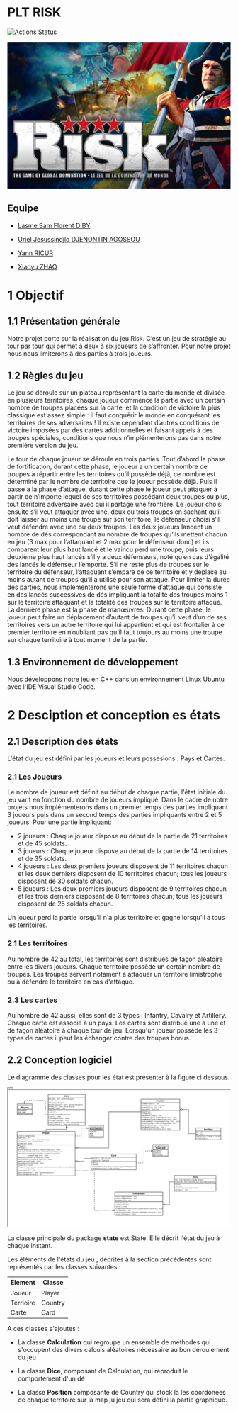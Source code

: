 # PLT RISK

[![Actions Status](https://github.com/cbares/plt/workflows/PLT%20build/badge.svg)](https://github.com/cbares/plt/actions)

![RIsk](rapport/risk.jpg)

## Equipe 

* [Lasme Sam Florent DIBY](https://github.com/SaSamSa)

* [Uriel Jesussindjlo DJENONTIN AGOSSOU](https://github.com/jdjenontin)

* [Yann RICUR](https://github.com/RicurY)

* [Xiaoyu ZHAO](https://github.com/Xiaoyu367)


# 1 Objectif
## 1.1 Présentation générale
Notre projet porte sur la réalisation du jeu Risk. C’est un jeu de stratégie au tour par tour qui permet à deux à six joueurs de s’affronter. Pour notre projet nous nous limiterons à des parties à trois joueurs.

## 1.2 Règles du jeu

Le jeu se déroule sur un plateau représentant la carte du monde et divisée en plusieurs territoires, chaque joueur commence la partie avec un certain nombre de troupes placées sur la carte, et la condition de victoire la plus classique est assez simple : il faut conquérir le monde en conquérant les territoires de ses adversaires ! Il existe cependant d’autres conditions de victoire imposées par des cartes additionnelles et faisant appels à des troupes spéciales, conditions que nous n’implémenterons pas dans notre première version du jeu.

Le tour de chaque joueur se déroule en trois parties. Tout d’abord la phase de fortification, durant cette phase, le joueur a un certain nombre de troupes à répartir entre les territoires qu’il possède déjà, ce nombre est déterminé par le nombre de territoire que le joueur possède déjà. Puis il passe à la phase d’attaque, durant cette phase le joueur peut attaquer à partir de n’importe lequel de ses territoires possédant deux troupes ou plus, tout territoire adversaire avec qui il partage une frontière. Le joueur choisi ensuite s’il veut attaquer avec une, deux ou trois troupes en sachant qu’il doit laisser au moins une troupe sur son territoire, le défenseur choisi s’il veut défendre avec une ou deux troupes. Les deux joueurs lancent un nombre de dés correspondant au nombre de troupes qu’ils mettent chacun en jeu (3 max pour l’attaquant et 2 max pour le défenseur donc) et ils comparent leur plus haut lancé et le vaincu perd une troupe, puis leurs deuxième plus haut lancés s’il y a deux défenseurs, noté qu’en cas d’égalité des lancés le défenseur l’emporte. S’il ne reste plus de troupes sur le territoire du défenseur, l’attaquant s’empare de ce territoire et y déplace au moins autant de troupes qu’il a utilisé pour son attaque. Pour limiter la durée des parties, nous implémenterons une seule forme d’attaque qui consiste en des lancés successives de dés impliquant la totalité des troupes moins 1 sur le territoire attaquant et la totalité des troupes sur le territoire attaqué. La dernière phase est la phase de manœuvres. Durant cette phase, le joueur peut faire un déplacement d’autant de troupes qu’il veut d’un de ses territoires vers un autre territoire qui lui appartient et qui est frontalier à ce premier territoire en n’oubliant pas qu’il faut toujours au moins une troupe sur chaque territoire à tout moment de la partie.

## 1.3 Environnement de développement

Nous développons notre jeu en C++ dans un environnement Linux Ubuntu avec l'IDE Visual Studio Code. 


# 2 Desciption et conception es états

## 2.1 Description des états

L'état du jeu est défini par les joueurs et leurs possesions : Pays et Cartes.

### 2.1 Les Joueurs

Le nombre de joueur est définit au début de chaque partie, l'état initiale du jeu varit en fonction du nombre de joueurs impliqué.
Dans le cadre de notre projets nous implémenterons dans un premier temps des parties impliquant 3 joueurs puis dans un second temps des parties impliquants entre 2 et 5 joueurs.
Pour une partie impliquant:
* 2 joueurs : Chaque joueur dispose au début de la partie de 21 territoires et de 45 soldats.
* 3 joueurs : Chaque joueur dispose au début de la partie de 14 territoires et de 35 soldats.
* 4 joueurs : Les deux premiers joueurs disposent de 11 territoires chacun et les deux derniers disposent de 10 territoires chacun; tous les joueurs disposent de 30 soldats chacun.
* 5 joueurs : Les deux premiers joueurs disposent de 9 territoires chacun et les trois derniers disposent de 8 territoires chacun; tous les joueurs disposent de 25 soldats chacun.

Un joueur perd la partie lorsqu'il n'a plus territoire et gagne lorsqu'il a tous les territoires.

### 2.1 Les territoires

Au nombre de 42 au total, les territoires sont distribués de façon aléatoire entre les divers joueurs. Chaque territoire possède un certain nombre de troupes. Les troupes servent notament à attaquer un territoire limistrophe ou à défendre le territoire en cas d'attaque.

### 2.3 Les cartes

Au nombre de 42 aussi, elles sont de 3 types : Infantry, Cavalry et Artillery. Chaque carte est associé à un pays.
Les cartes sont distribué une à une et de façon aléatoire à chaque tour de jeu. Lorsqu'un joueur possède les 3 types de cartes il peut les échanger contre des troupes bonus.

## 2.2 Conception logiciel

Le diagramme des  classes pour les état est présenter à la figure ci dessous.

![RIsk](rapport/state.png)

La classe principale du package **state** est State. Elle décrit l'état du jeu à chaque instant.

Les éléments de l'états du jeu , décrites à la section précédentes sont représentés par les classes suivantes :

| Element | Classe  |
|---------|---------|
|Joueur   | Player  |
|Terrioire| Country |
|Carte    | Card    |


A ces classes s'ajoutes :

* La classe **Calculation** qui regroupe un ensemble de méthodes qui s'occupent des divers calculs aléatoires nécessaire au bon déroulement du jeu

* La classe **Dice**, composant de Calculation, qui reproduit le comportement d'un dé

* La classe **Position** composante de Country qui stock la les coordonées de chaque territoire sur la map ju jeu qui sera défini la partie graphique.
